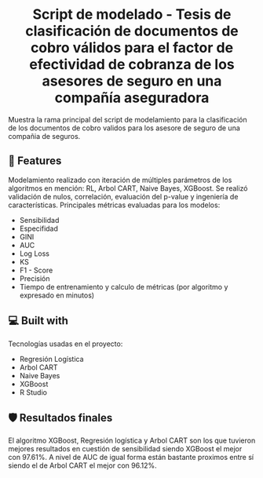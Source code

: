 <h1 align="center" id="title">Script de modelado - Tesis de clasificación de documentos de cobro válidos para el factor de efectividad de cobranza de los asesores de seguro en una compañía aseguradora</h1>

<p id="description">Muestra la rama principal del script de modelamiento para la clasificación de los documentos de cobro validos para los asesore de seguro de una compañia de seguros.</p>

  
  
<h2>🧐 Features</h2>

Modelamiento realizado con iteración de múltiples parámetros de los algoritmos en mención: RL, Arbol CART, Naive Bayes, XGBoost. Se realizó validación de nulos, correlación, evaluación del p-value y ingeniería de características. Principales métricas evaluadas para los modelos: 

* Sensibilidad
* Especifidad
* GINI
* AUC
* Log Loss 
* KS
* F1 - Score
* Precisión
* Tiempo de entrenamiento y calculo de métricas (por algoritmo y expresado en minutos)
  
<h2>💻 Built with</h2>

Tecnologías usadas en el proyecto:

*   Regresión Logística
*   Arbol CART
*   Naive Bayes
*   XGBoost
*   R Studio

<h2>🛡️ Resultados finales</h2>

El algoritmo XGBoost, Regresión logística y Arbol CART son los que tuvieron mejores resultados en cuestión de sensibilidad siendo XGBoost el mejor con 97.61%. A nivel de AUC de igual forma están bastante proximos entre sí siendo el de Arbol CART el mejor con 96.12%.